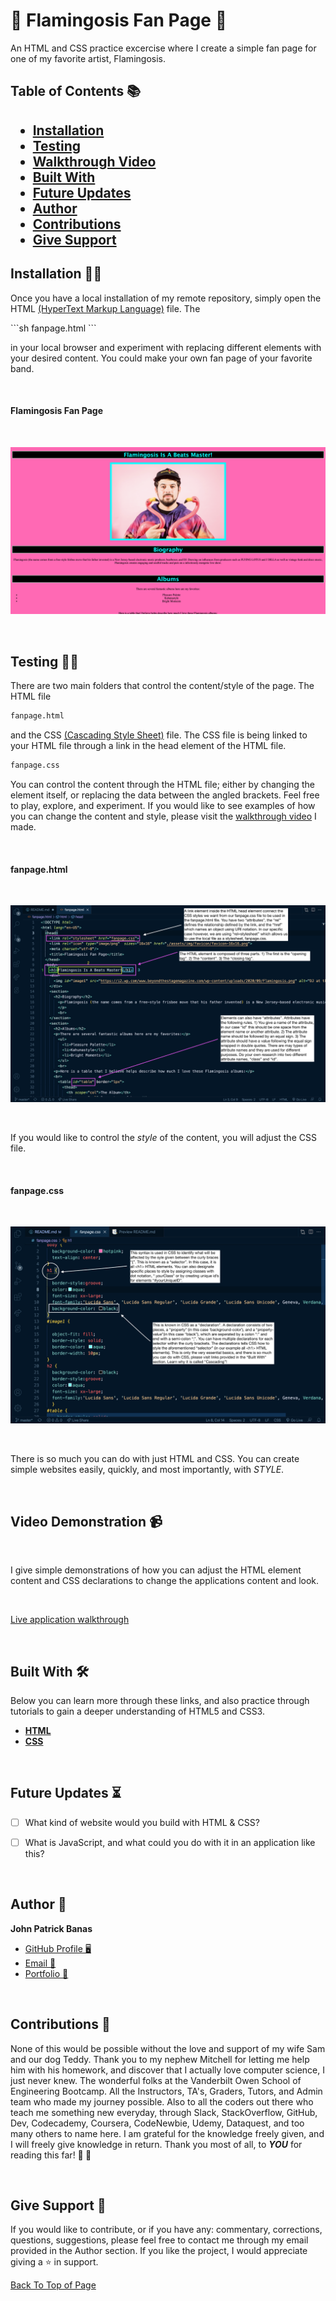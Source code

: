 <h1 id="title">🎉 Flamingosis Fan Page 🎉</h1>


<p>An HTML and CSS practice excercise where I create a simple fan page for one of my favorite artist, Flamingosis.</p>


<h2>Table of Contents 📚<h2>

* [Installation](#installation)
* [Testing](#testing)
* [Walkthrough Video](#videoDemonstration)
* [Built With](#built)
* [Future Updates](#future)
* [Author](#author)
* [Contributions](#contribute)
* [Give Support](#Support)


<h2 id="installation">Installation 👨‍🏭</h2>


<p>Once you have a local installation of my remote repository, simply open the HTML <a href="https://developer.mozilla.org/en-US/docs/Web/HTML">(HyperText Markup Language)</a> file. The   <p>
```sh
fanpage.html
```

<p>in your local browser and experiment with replacing different elements with your desired content. You could make your own fan page of your favorite band.</p>

<p>&nbsp</p>

<h4>Flamingosis Fan Page</h4>

<p>&nbsp</p>

![Screenshot of flamingosis fan page](./assets/img/intro-page.png)

<p>&nbsp</p>


<h2 id="testing">Testing 👩‍🔬</h2> 


<p>There are two main folders that control the content/style of the page. The HTML file</p>

```sh
fanpage.html
```

<p>and the CSS <a href="https://developer.mozilla.org/en-US/docs/Web/CSS">(Cascading Style Sheet)</a> file. The CSS file is being linked to your HTML file through a link in the head element of the HTML file.</p>

```sh
fanpage.css
```

<p>You can control the content through the HTML file; either by changing the element itself, or replacing the data between the angled brackets. Feel free to play, explore, and experiment. If you would like to see examples of how you can change the content and style, please visit the <a href="#videoDemonstration">walkthrough video</a> I made.</p>

<p>&nbsp</p>

<h4>fanpage.html</h4>

<p>&nbsp</p>

![Screenshot of flamingosis fan page's html code](./assets/img/HTML.png)

<p>&nbsp</p>

<p>If you would like to control the <em>style</em> of the content, you will adjust the CSS file.</p>

<p>&nbsp</p>

<h4>fanpage.css</h4>

<p>&nbsp</p>

![Screenshot of flamingosis fan page's css code](./assets/img/CSS.png)

<p>&nbsp</p>

<p>There is so much you can do with just HTML and CSS. You can create simple websites easily, quickly, and most importantly, with <em>STYLE</em>.</p>

<p>&nbsp</p>

<h2 id="videoDemonstration">Video Demonstration 📹</h2>

<p>&nbsp</p>

<p>I give simple demonstrations of how you can adjust the HTML element content and CSS declarations to change the applications content and look.</p>

<p>&nbsp</p>

[Live application walkthrough](https://www.awesomescreenshot.com/video/4631437?key=8cec3f55f7e599f5cea0676322623f4f) 

<p>&nbsp</p>

<h2 id="built">Built With 🛠️</h2>

<p>Below you can learn more through these links, and also practice through tutorials to gain a deeper understanding of HTML5 and CSS3.</p>

<ul>
<li><strong><a href="https://developer.mozilla.org/en-US/docs/Learn/HTML">HTML</a></strong></li>
<li><strong><a href="https://www.w3schools.com/css/">CSS</a></strong></li>
</ul>

<p>&nbsp</p>

<h2 id="future">Future Updates ⏳</h2>

- [ ] What kind of website would you build with HTML & CSS?
- [ ] What is JavaScript, and what could you do with it in an application like this?


<p>&nbsp</p>

<h2 id="author">Author 👋</h2>

**John Patrick Banas**

- [GitHub Profile 🖥️](https://github.com/JohnBanas)
- [Email 📧](mailto:jbanas9124@gmail.com)
- [Portfolio 💼](https://johnbanas.github.io/portfolio/)

<p>&nbsp</p>

<h2 id="contribute">Contributions 💚</h2>

<p>None of this would be possible without the love and support of my wife Sam and our dog Teddy. Thank you to my nephew Mitchell for letting me help him with his homework, and discover that I actually love computer science, I just never knew. The wonderful folks at the Vanderbilt Owen School of Engineering Bootcamp. All the Instructors, TA's, Graders, Tutors, and Admin team who made my journey possible. Also to all the coders out there who teach me something new everyday, through Slack, StackOverflow, GitHub, Dev, Codecademy, Coursera, CodeNewbie, Udemy, Dataquest, and too many others to name here. I am grateful for the knowledge freely given, and I will freely give knowledge in return. Thank you most of all, to <strong><em>YOU</em></strong> for reading this far! <strong>👏 🤣</strong></p>

<p>&nbsp</p>

<h2 id="support">Give Support 🙌</h2>

<p>If you would like to contribute, or if you have any: commentary, corrections, questions, suggestions, please feel free to contact me through my email provided in the Author section. If you like the project, I would appreciate giving a ⭐ in support.</p>

[Back To Top of Page](#title)




